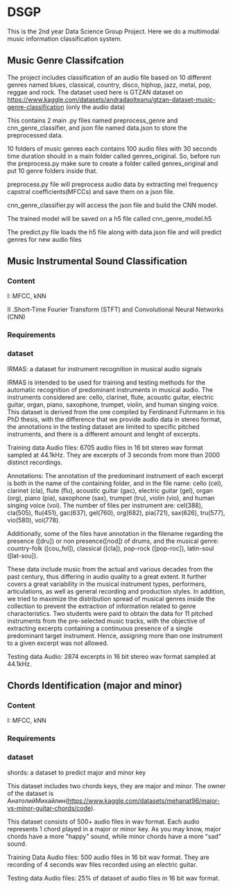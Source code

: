 # DSGP
This is the 2nd year Data Science Group Project. Here we do a multimodal music information classification system.

## Music Genre Classifcation

The project includes classification of an audio file based on 10 different genres named blues, classical, country, disco, hiphop, jazz, metal, pop, reggae and rock. The dataset used here is GTZAN dataset on https://www.kaggle.com/datasets/andradaolteanu/gtzan-dataset-music-genre-classification (only the audio data)

This contains 2 main .py files named preprocess_genre and cnn_genre_classifier, and json file named data.json to store the preprocessed data. 

10 folders of music genres each contains 100 audio files with 30 seconds time duration should in a main folder called genres_original. So, before run the preprocess.py make sure to create a folder called genres_original and put 10 genre folders inside that.

preprocess.py file will preprocess audio data by extracting mel frequency capstral coefficients(MFCCs) and save them on a json file.

cnn_genre_classifier.py will access the json file and build the CNN model.

The trained model will be saved on a h5 file called cnn_genre_model.h5

The predict.py file loads the h5 file along with data.json file and will predict genres for new audio files

## Music Instrumental Sound Classification
### Content

 I:  MFCC, kNN
 
 II .Short-Time Fourier Transform (STFT) and Convolutional Neural Networks (CNN)
 
### Requirements

### dataset

IRMAS: a dataset for instrument recognition in musical audio signals



IRMAS is intended to be used for training and testing methods for the automatic recognition of predominant instruments in musical audio. The instruments considered are: cello, clarinet, flute, acoustic guitar, electric guitar, organ, piano, saxophone, trumpet, violin, and human singing voice. This dataset is derived from the one compiled by Ferdinand Fuhrmann in his PhD thesis, with the difference that we provide audio data in stereo format, the annotations in the testing dataset are limited to specific pitched instruments, and there is a different amount and lenght of excerpts.



Training data
Audio files: 6705 audio files in 16 bit stereo wav format sampled at 44.1kHz. They are excerpts of 3 seconds from more than 2000 distinct recordings.

Annotations: The annotation of the predominant instrument of each excerpt is both in the name of the containing folder, and in the file name: cello (cel), clarinet (cla), flute (flu), acoustic guitar (gac), electric guitar (gel), organ (org), piano (pia), saxophone (sax), trumpet (tru), violin (vio), and human singing voice (voi). The number of files per instrument are: cel(388), cla(505), flu(451), gac(637), gel(760), org(682), pia(721), sax(626), tru(577), vio(580), voi(778).

Additionally, some of the files have annotation in the filename regarding the presence ([dru]) or non presence([nod]) of drums, and the musical genre: country-folk ([cou_fol]), classical ([cla]), pop-rock ([pop-roc]), latin-soul ([lat-sou]).

These data include music from the actual and various decades from the past century, thus differing in audio quality to a great extent. It further covers a great variability in the musical instrument types, performers, articulations, as well as general recording and production styles. In addition, we tried to maximize the distribution spread of musical genres inside the collection to prevent the extraction of information related to genre characteristics. Two students were paid to obtain the data for 11 pitched instruments from the pre-selected music tracks, with the objective of extracting excerpts containing a continuous presence of a single predominant target instrument. Hence, assigning more than one instrument to a given excerpt was not allowed.

Testing data
Audio: 2874 excerpts in 16 bit stereo wav format sampled at 44.1kHz.
 
## Chords Identification (major and minor)
### Content
I:  MFCC, kNN


### Requirements

### dataset ###
shords:  a dataset to predict major and minor key


This dataset includes two chords keys, they are major and minor. The owner of the dataset is АнатолийМихайлин(https://www.kaggle.com/datasets/mehanat96/major-vs-minor-guitar-chords/code).

This dataset consists of 500+ audio files in wav format. Each audio represents 1 chord played in a major or minor key. As you may know, major chords have a more "happy" sound, while minor chords have a more "sad" sound. 

Training Data
Audio files: 500 audio files in 16 bit wav format. They are recording of 4 seconds wav files recorded using an electric guitar.

Testing data
Audio files: 25% of dataset  of audio files in 16 bit wav format.
